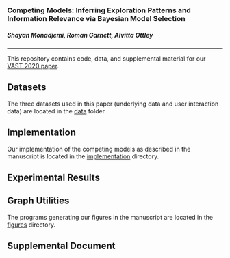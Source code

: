 ### Competing Models: Inferring Exploration Patterns and Information Relevance via Bayesian Model Selection
##### Shayan Monadjemi, Roman Garnett, Alvitta Ottley

---
This repository contains code, data, and supplemental material for our [VAST 2020 paper](https://arxiv.org/pdf/2009.06042.pdf).


Datasets
----

The three datasets used in this paper (underlying data and user interaction data) are located in the [data](data) folder. 

Implementation
---
Our implementation of the competing models as described in the manuscript is located in the [implementation](code/implementation) directory. 

Experimental Results
-----------


Graph Utilities
---------------
The programs generating our figures in the manuscript are located in the [figures](code/figures) directory.


Supplemental Document
---
